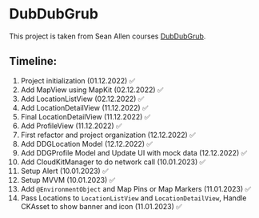 #  DubDubGrub
This project is taken from Sean Allen courses [DubDubGrub](https://seanallen.teachable.com/p/dub-dub-grub-swiftui-mapkit-cloudkit).

## Timeline:
1. Project initialization (01.12.2022) ✅
2. Add MapView using MapKit (02.12.2022) ✅
3. Add LocationListView (02.12.2022) ✅
4. Add LocationDetailView (11.12.2022) ✅
5. Final LocationDetailView (11.12.2022) ✅
6. Add ProfileView (11.12.2022) ✅
7. First refactor and project organization (12.12.2022) ✅
8. Add DDGLocation Model (12.12.2022) ✅
9. Add DDGProfile Model and Update UI with mock data (12.12.2022) ✅
10. Add CloudKitManager to do network call (10.01.2023) ✅
11. Setup Alert (10.01.2023) ✅
12. Setup MVVM (10.01.2023) ✅
13. Add `@EnvironmentObject` and Map Pins or Map Markers (11.01.2023) ✅ 
14. Pass Locations to `LocationListView` and `LocationDetailView`, Handle CKAsset to show banner and icon (11.01.2023) ✅ 
